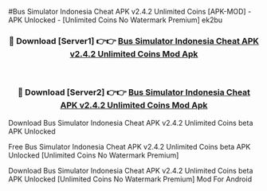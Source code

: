 #Bus Simulator Indonesia Cheat APK v2.4.2 Unlimited Coins [APK-MOD] - APK Unlocked - [Unlimited Coins No Watermark Premium] ek2bu



<div align="center">

<h3>🔴 Download [Server1] 👉👉 <a href="https://momento.my/?title=Bus_Simulator_Indonesia_Cheat_APK_v2.4.2_Unlimited_Coins">Bus Simulator Indonesia Cheat APK v2.4.2 Unlimited Coins Mod Apk</a></h3><br>

<h3>🔴 Download [Server2] 👉👉 <a href="https://momento.my/?title=Bus_Simulator_Indonesia_Cheat_APK_v2.4.2_Unlimited_Coins">Bus Simulator Indonesia Cheat APK v2.4.2 Unlimited Coins Mod Apk</a></h3>
</div>



Download Bus Simulator Indonesia Cheat APK v2.4.2 Unlimited Coins beta APK Unlocked

Free Bus Simulator Indonesia Cheat APK v2.4.2 Unlimited Coins beta APK Unlocked [Unlimited Coins No Watermark Premium]

Download Bus Simulator Indonesia Cheat APK v2.4.2 Unlimited Coins beta APK Unlocked [Unlimited Coins No Watermark Premium] Mod For Android

